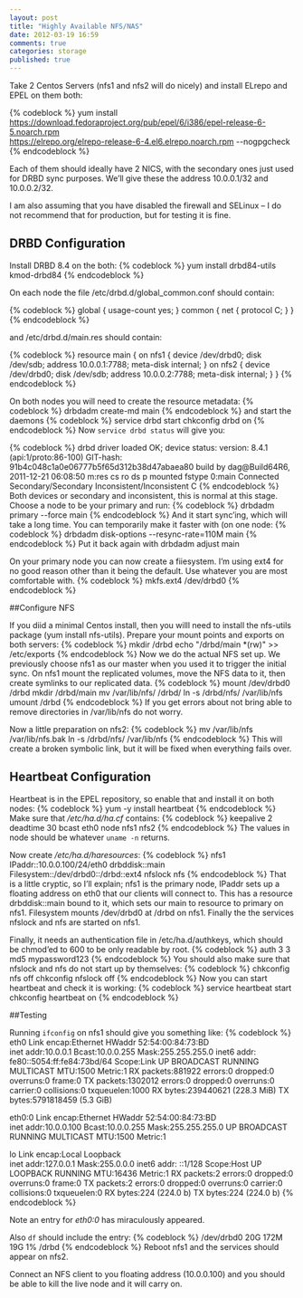 ```yaml
---
layout: post
title: "Highly Available NFS/NAS"
date: 2012-03-19 16:59
comments: true
categories: storage
published: true
---
```

Take 2 Centos Servers (nfs1 and nfs2 will do nicely) and install ELrepo and EPEL on them both:
<!-- more -->

{% codeblock %}
yum install \
    https://download.fedoraproject.org/pub/epel/6/i386/epel-release-6-5.noarch.rpm \
    https://elrepo.org/elrepo-release-6-4.el6.elrepo.noarch.rpm --nogpgcheck
{% endcodeblock %}

Each of them should ideally have 2 NICS, with the secondary ones just used for DRBD sync purposes. We’ll give these the address 10.0.0.1/32 and 10.0.0.2/32.

I am also assuming that you have disabled the firewall and SELinux – I do not recommend that for production, but for testing it is fine.
## DRBD Configuration

Install DRBD 8.4 on the both:
{% codeblock %}
yum install drbd84-utils kmod-drbd84
{% endcodeblock %}

On each node the file /etc/drbd.d/global_common.conf should contain:

{% codeblock %}
global {
  usage-count yes;
}
common {
  net {
    protocol C;
  }
}
{% endcodeblock %}

and /etc/drbd.d/main.res should contain:

{% codeblock %}
resource main {
  on nfs1 {
    device    /dev/drbd0;
    disk      /dev/sdb;
    address   10.0.0.1:7788;
    meta-disk internal;
  }
  on nfs2 {
    device    /dev/drbd0;
    disk      /dev/sdb;
    address   10.0.0.2:7788;
    meta-disk internal;
  }
}
{% endcodeblock %}

On both nodes you will need to create the resource metadata:
{% codeblock %}
drbdadm create-md main
{% endcodeblock %}
and start the daemons
{% codeblock %}
service drbd start
chkconfig drbd on
{% endcodeblock %}
Now `service drbd status` will give you:

{% codeblock %}
drbd driver loaded OK; device status:
version: 8.4.1 (api:1/proto:86-100)
GIT-hash: 91b4c048c1a0e06777b5f65d312b38d47abaea80 build by dag@Build64R6, 2011-12-21 06:08:50
m:res   cs         ro                   ds                         p  mounted  fstype
0:main  Connected  Secondary/Secondary  Inconsistent/Inconsistent  C
{% endcodeblock %}
Both devices or secondary and inconsistent, this is normal at this stage. Choose a node to be your primary and run:
{% codeblock %}
drbdadm primary --force main
{% endcodeblock %}
And it start sync’ing, which will take a long time. You can temporarily make it faster with (on one node:
{% codeblock %}
drbdadm disk-options --resync-rate=110M main
{% endcodeblock %}
Put it back again with drbdadm adjust main

On your primary node you can now create a fiiesystem. I’m using ext4 for no good reason other than it being the default. Use whatever you are most comfortable with.
{% codeblock %}
mkfs.ext4 /dev/drbd0
{% endcodeblock %}

##Configure NFS

If you diid a minimal Centos install, then you willl need to install the nfs-utils package (yum install nfs-utils). Prepare your mount points and exports on both servers:
{% codeblock %}
mkdir /drbd
echo "/drbd/main *(rw)" >> /etc/exports
{% endcodeblock %}
Now we do the actual NFS set up. We previously choose nfs1 as our master when you used it to trigger the initial sync. On nfs1 mount the replicated volumes, move the NFS data to it, then create symlinks to our replicated data.
{% codeblock %}
mount /dev/drbd0 /drbd
mkdir /drbd/main
mv /var/lib/nfs/ /drbd/
ln -s /drbd/nfs/ /var/lib/nfs
umount /drbd
{% endcodeblock %}
If you get errors about not bring able to remove directories in /var/lib/nfs do not worry.

Now a little preparation on nfs2:
{% codeblock %}
mv /var/lib/nfs /var/lib/nfs.bak
ln -s /drbd/nfs/ /var/lib/nfs
{% endcodeblock %}
This will create a broken symbolic link, but it will be fixed when everything fails over.

## Heartbeat Configuration

Heartbeat is in the EPEL repository, so enable that and install it on both nodes:
{% codeblock %}
yum -y install heartbeat
{% endcodeblock %}
Make sure that _/etc/ha.d/ha.cf_ contains:
{% codeblock %}
keepalive 2
deadtime 30
bcast eth0
node nfs1 nfs2
{% endcodeblock %}
The values in node should be whatever `uname -n` returns.

Now create _/etc/ha.d/haresources_:
{% codeblock %}
nfs1 IPaddr::10.0.0.100/24/eth0 drbddisk::main Filesystem::/dev/drbd0::/drbd::ext4 nfslock nfs
{% endcodeblock %}
That is a little cryptic, so I’ll explain; nfs1 is the primary node, IPaddr sets up a floating address on eth0 that our clients will connect to. This has a resource drbddisk::main bound to it, which sets our main to resource to primary on nfs1. Filesystem mounts /dev/drbd0 at /drbd on nfs1. Finally the the services nfslock and nfs are started on nfs1.

Finally, it needs an authentication file in /etc/ha.d/authkeys, which should be chmod’ed to 600 to be only readable by root.
{% codeblock %}
auth 3
3 md5 mypassword123
{% endcodeblock %}
You should also make sure that nfslock and nfs do not start up by themselves:
{% codeblock %}
chkconfig nfs off
chkconfig nfslock off
{% endcodeblock %}
Now you can start heartbeat and check it is working:
{% codeblock %}
service heartbeat start
chkconfig heartbeat on
{% endcodeblock %}

##Testing

Running `ifconfig` on nfs1 should give you something like:
{% codeblock %}
eth0      Link encap:Ethernet  HWaddr 52:54:00:84:73:BD  
          inet addr:10.0.0.1  Bcast:10.0.0.255  Mask:255.255.255.0
          inet6 addr: fe80::5054:ff:fe84:73bd/64 Scope:Link
          UP BROADCAST RUNNING MULTICAST  MTU:1500  Metric:1
          RX packets:881922 errors:0 dropped:0 overruns:0 frame:0
          TX packets:1302012 errors:0 dropped:0 overruns:0 carrier:0
          collisions:0 txqueuelen:1000
          RX bytes:239440621 (228.3 MiB)  TX bytes:5791818459 (5.3 GiB)

eth0:0    Link encap:Ethernet  HWaddr 52:54:00:84:73:BD  
          inet addr:10.0.0.100  Bcast:10.0.0.255  Mask:255.255.255.0
          UP BROADCAST RUNNING MULTICAST  MTU:1500  Metric:1

lo        Link encap:Local Loopback  
          inet addr:127.0.0.1  Mask:255.0.0.0
          inet6 addr: ::1/128 Scope:Host
          UP LOOPBACK RUNNING  MTU:16436  Metric:1
          RX packets:2 errors:0 dropped:0 overruns:0 frame:0
          TX packets:2 errors:0 dropped:0 overruns:0 carrier:0
          collisions:0 txqueuelen:0
          RX bytes:224 (224.0 b)  TX bytes:224 (224.0 b)
{% endcodeblock %}

Note an entry for _eth0:0_ has miraculously appeared.

Also `df` should include the entry:
{% codeblock %}
/dev/drbd0             20G  172M   19G   1% /drbd
{% endcodeblock %}
Reboot nfs1 and the services should appear on nfs2.

Connect an NFS client to you floating address (10.0.0.100) and you should be able to kill the live node and it will carry on.

